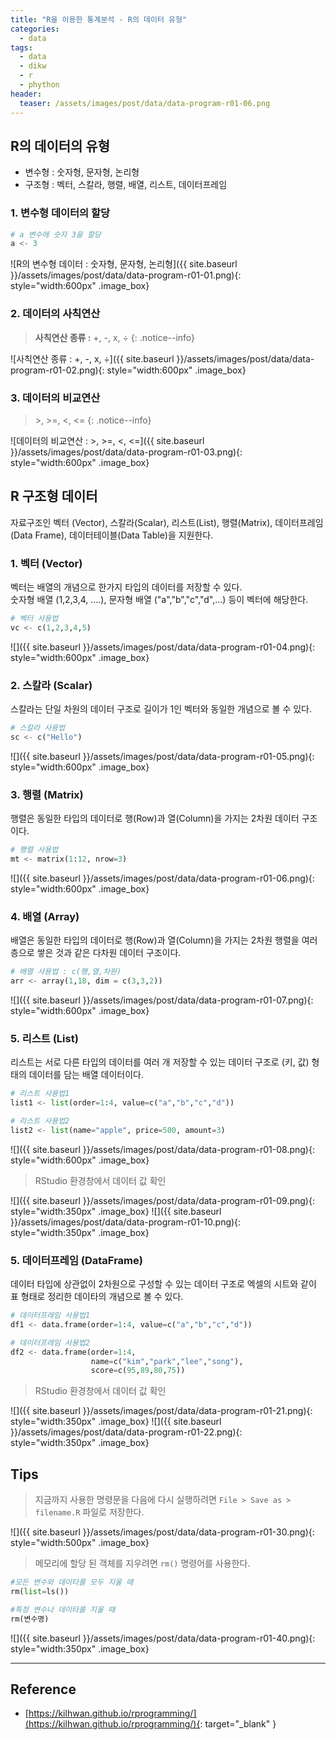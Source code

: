 ```yaml
---
title: "R을 이용한 통계분석 - R의 데이터 유형"
categories: 
  - data
tags:
  - data
  - dikw
  - r
  - phython
header:
  teaser: /assets/images/post/data/data-program-r01-06.png  
---
```


## R의 데이터의 유형
+ 변수형 : 숫자형, 문자형, 논리형
+ 구조형 : 벡터, 스칼라, 행렬, 배열, 리스트, 데이터프레임


### 1. 변수형 데이터의 할당

``` python
# a 변수에 숫자 3을 할당
a <- 3
```

![R의 변수형 데이터 : 숫자형, 문자형, 논리형]({{ site.baseurl }}/assets/images/post/data/data-program-r01-01.png){: style="width:600px" .image_box} 


### 2. 데이터의 사칙연산

> **사칙연산 종류 :** +, -, x, ÷
{: .notice--info}

![사칙연산 종류 : +, -, x, ÷]({{ site.baseurl }}/assets/images/post/data/data-program-r01-02.png){: style="width:600px" .image_box} 

### 3. 데이터의 비교연산

> &gt;, >=, <, <=
{: .notice--info}

![데이터의 비교연산 : >, >=, <, <=]({{ site.baseurl }}/assets/images/post/data/data-program-r01-03.png){: style="width:600px" .image_box} 

## R 구조형 데이터

자료구조인 벡터 (Vector), 스칼라(Scalar), 리스트(List), 행렬(Matrix), 데이터프레임(Data Frame), 데이터테이블(Data Table)을 지원한다.

### 1. 벡터 (Vector)
벡터는 배열의 개념으로 한가지 타입의 데이터를 저장할 수 있다.  
숫자형 배열 (1,2,3,4, ….), 문자형 배열 ("a","b","c","d",...) 등이 벡터에 해당한다.

``` python
# 벡터 사용법
vc <- c(1,2,3,4,5)
```

![]({{ site.baseurl }}/assets/images/post/data/data-program-r01-04.png){: style="width:600px" .image_box} 


### 2. 스칼라 (Scalar)
스칼라는 단일 차원의 데이터 구조로 길이가 1인 벡터와 동일한 개념으로 볼 수 있다.

``` python
# 스칼라 사용법
sc <- c("Hello")
```

![]({{ site.baseurl }}/assets/images/post/data/data-program-r01-05.png){: style="width:600px" .image_box} 

### 3. 행렬 (Matrix)
행렬은 동일한 타입의 데이터로 행(Row)과 열(Column)을 가지는 2차원 데이터 구조이다.

``` python
# 행렬 사용법
mt <- matrix(1:12, nrow=3)
```

![]({{ site.baseurl }}/assets/images/post/data/data-program-r01-06.png){: style="width:600px" .image_box} 


### 4. 배열 (Array)
배열은 동일한 타입의 데이터로 행(Row)과 열(Column)을 가지는 2차원 행렬을 여러층으로 쌓은 것과 같은 다차원 데이터 구조이다.

``` python
# 배열 사용법 : c(행,열,차원)
arr <- array(1,18, dim = c(3,3,2))
```

![]({{ site.baseurl }}/assets/images/post/data/data-program-r01-07.png){: style="width:600px" .image_box} 


### 5. 리스트 (List)
리스트는 서로 다른 타입의 데이터를 여러 개 저장할 수 있는 데이터 구조로 (키, 값) 형태의 데이터를 담는 배열 데이터이다.


``` python
# 리스트 사용법1
list1 <- list(order=1:4, value=c("a","b","c","d"))

# 리스트 사용법2
list2 <- list(name="apple", price=500, amount=3)
```

![]({{ site.baseurl }}/assets/images/post/data/data-program-r01-08.png){: style="width:600px" .image_box} 

> RStudio 환경창에서 데이터 값 확인  

![]({{ site.baseurl }}/assets/images/post/data/data-program-r01-09.png){: style="width:350px" .image_box} 
![]({{ site.baseurl }}/assets/images/post/data/data-program-r01-10.png){: style="width:350px" .image_box} 


### 5. 데이터프레임 (DataFrame)
데이터 타입에 상관없이 2차원으로 구성할 수 있는 데이터 구조로 엑셀의 시트와 같이 표 형태로 정리한 데이타의 개념으로 볼 수 있다.


``` python
# 데이터프레임 사용법1
df1 <- data.frame(order=1:4, value=c("a","b","c","d"))

# 데이터프레임 사용법2
df2 <- data.frame(order=1:4, 
                  name=c("kim","park","lee","song"),
                  score=c(95,89,80,75))
```

> RStudio 환경창에서 데이터 값 확인    

![]({{ site.baseurl }}/assets/images/post/data/data-program-r01-21.png){: style="width:350px" .image_box} 
![]({{ site.baseurl }}/assets/images/post/data/data-program-r01-22.png){: style="width:350px" .image_box} 


## Tips

> 지금까지 사용한 명령문을 다음에 다시 실행하려면 `File > Save as > filename.R` 파일로 저장한다.

![]({{ site.baseurl }}/assets/images/post/data/data-program-r01-30.png){: style="width:500px" .image_box}



> 메모리에 할당 된 객체를 지우려면 `rm()` 명령어를 사용한다.

``` python
#모든 변수와 데이타를 모두 지울 때
rm(list=ls())

#특정 변수나 데이타를 지울 때
rm(변수명)
```

![]({{ site.baseurl }}/assets/images/post/data/data-program-r01-40.png){: style="width:350px" .image_box}


---
## Reference    
+ [https://kilhwan.github.io/rprogramming/](https://kilhwan.github.io/rprogramming/){: target="_blank" }





  

      



